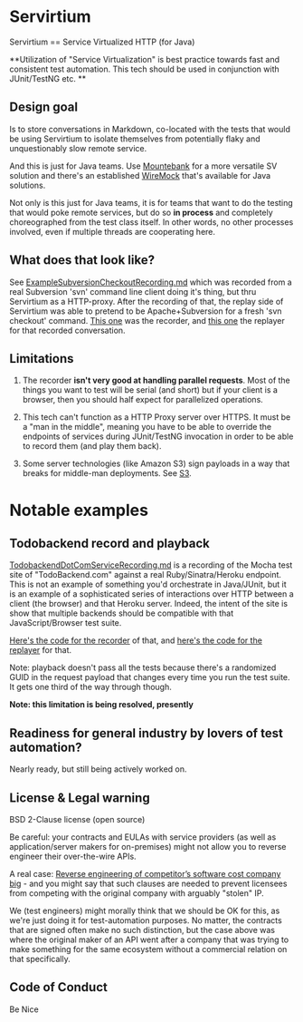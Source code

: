 # Servirtium

Servirtium == Service Virtualized HTTP (for Java)

**Utilization of "Service Virtualization" is best practice towards fast and 
consistent test automation. This tech should be used in conjunction with 
JUnit/TestNG etc. **

## Design goal 

Is to store conversations in Markdown, co-located with the tests that would be using Servirtium 
to isolate themselves from potentially flaky and unquestionably slow remote service.

And this is just for Java teams. Use [Mountebank](http://mbtest.org) for a more versatile SV 
solution and there's an established [WireMock](http://wiremock.org/) that's available for Java 
solutions.

Not only is this just for Java teams, it is for teams that want to do the testing that would 
poke remote services, but do so **in process** and completely choreographed from the test class
itself. In other words, no other processes involved, even if multiple threads are cooperating 
here.

## What does that look like?

See [ExampleSubversionCheckoutRecording.md](https://github.com/paul-hammant/servirtium/blob/master/src/test/resources/ExampleSubversionCheckoutRecording.md) 
which was recorded from a real Subversion 'svn' command line client doing it's thing, but 
thru Servirtium as a HTTP-proxy. After the recording of that, the replay side of Servirtium was able 
to pretend to be Apache+Subversion for a fresh 'svn checkout' command. 
[This one](https://github.com/paul-hammant/servirtium/blob/master/src/test/java/com/paulhammant/servirtium/SubversionCheckoutRecorderMain.java) 
was the recorder, and [this one](https://github.com/paul-hammant/servirtium/blob/master/src/test/java/com/paulhammant/servirtium/SubversionCheckoutReplayerMain.java) 
the replayer for that recorded conversation.

## Limitations

1. The recorder **isn't very good at handling parallel requests**. Most of the 
things you want to test will be serial (and  short) but if your client is a browser, 
then you should half expect for parallelized operations.

2. This tech can't function as a HTTP Proxy server over HTTPS. It must be a "man in the middle", 
meaning you have to be able to override the endpoints of services during JUnit/TestNG invocation 
in order to be able to record them (and play them back).
 
3. Some server technologies (like Amazon S3) sign payloads in a way that breaks for middle-man 
deployments. See [S3](https://github.com/paul-hammant/servirtium/wiki/S3).
 
# Notable examples

## Todobackend record and playback

[TodobackendDotComServiceRecording.md](https://github.com/paul-hammant/servirtium/blob/master/src/test/resources/TodobackendDotComServiceRecording.md) 
is a recording of the Mocha test site of "TodoBackend.com" against a real Ruby/Sinatra/Heroku 
endpoint. This is not an example of something you'd orchestrate in Java/JUnit, but it is 
an example of a sophisticated series of interactions over HTTP between a client (the browser) 
and that Heroku server. Indeed, the intent of the site is show that multiple backends should be
compatible with that JavaScript/Browser test suite.

[Here's the code for the recorder](https://github.com/paul-hammant/servirtium/blob/master/src/test/java/com/paulhammant/servirtium/SubversionCheckoutRecorderMain.java) 
of that, and [here's the code for the replayer](https://github.com/paul-hammant/servirtium/blob/master/src/test/java/com/paulhammant/servirtium/SubversionCheckoutReplayerMain.java)
for that.  

Note: playback doesn't pass all the tests because there's a randomized GUID in the request 
payload that changes every time you run the test suite. It gets one third of the way through though.

**Note: this limitation is being resolved, presently**

## Readiness for general industry by lovers of test automation?

Nearly ready, but still being actively worked on.

## License & Legal warning

BSD 2-Clause license (open source)

Be careful: your contracts and EULAs with service providers 
(as well as application/server makers for on-premises) might not allow you to 
reverse engineer their over-the-wire APIs.  

A real case: [Reverse engineering of competitor’s software cost company big](http://blog.internetcases.com/2017/10/24/reverse-engineering-of-competitors-software-cost-company-big/) - and you might say that such clauses are needed to prevent licensees from competing with the original company with arguably "stolen" IP. 

We (test engineers) might morally think that we should be OK for this, as we're just doing it for 
test-automation purposes. No matter, the contracts that are signed often make no such distinction, but 
the case above was where the original maker of an API went after a company that was trying to make 
something for the same ecosystem without a commercial relation on that specifically.

## Code of Conduct

Be Nice